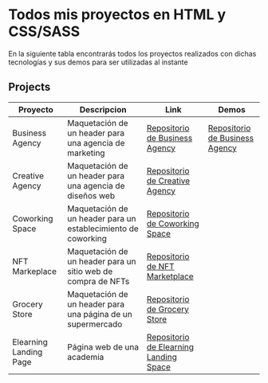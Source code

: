 # Todos mis proyectos en HTML y CSS/SASS

En la siguiente tabla encontrarás todos los proyectos realizados con dichas tecnologías y sus demos para ser utilizadas al instante

## Projects

| Proyecto               | Descripcion                                                   | Link                                                                                                   | Demos                                     | 
|------------------------|---------------------------------------------------------------|--------------------------------------------------------------------------------------------------------|---------------------------------------
| Business Agency        | Maquetación de un header para una agencia de marketing        | [Repositorio de Business Agency](https://github.com/kaeedev/Proyecto-1-Business-Agency)                | [Repositorio de Business Agency](https://github.com/kaeedev/Proyecto-1-Business-Agency)
| Creative Agency        | Maquetación de un header para una agencia de diseños web      | [Repositorio de Creative Agency](https://github.com/kaeedev/Proyecto-2-Creative-Agency)                |
| Coworking Space        | Maquetación de un header para un establecimiento de coworking | [Repositorio de Coworking Space](https://github.com/kaeedev/Proyecto-3-Coworking-Space)                |
| NFT Markeplace         | Maquetación de un header para un sitio web de compra de NFTs  | [Repositorio de NFT Marketplace](https://github.com/kaeedev/Proyecto-4-NFT-MarketPlace)                |
| Grocery Store          | Maquetación de un header para una página de un supermercado   | [Repositorio de Grocery Store](https://github.com/kaeedev/Proyecto-5-Grocery-Store)                    |
| Elearning Landing Page | Página web de una academia                                    | [Repositorio de Elearning Landing Space](https://github.com/kaeedev/Proyecto-6-Elearning-Landing-Page) |



